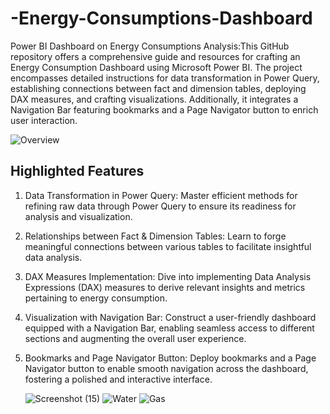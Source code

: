 # -Energy-Consumptions-Dashboard
Power BI Dashboard on Energy Consumptions Analysis:This GitHub repository offers a comprehensive guide and resources for crafting an Energy Consumption Dashboard using Microsoft Power BI. The project encompasses detailed instructions for data transformation in Power Query, establishing connections between fact and dimension tables, deploying DAX measures, and crafting  visualizations. Additionally, it integrates a Navigation Bar featuring bookmarks and a Page Navigator button to enrich user interaction.


![Overview](https://github.com/ShubhikaVerma/-Energy-Consumptions-Dashboard/assets/146738903/7d382165-02f4-4cc5-a77b-66f3c9ab6fe5)

 ## Highlighted Features

1. Data Transformation in Power Query: Master efficient methods for refining raw data through Power Query to ensure its readiness for analysis and visualization.

2. Relationships between Fact & Dimension Tables: Learn to forge meaningful connections between various tables to facilitate insightful data analysis.

3. DAX Measures Implementation: Dive into implementing Data Analysis Expressions (DAX) measures to derive relevant insights and metrics pertaining to energy consumption.

4. Visualization with Navigation Bar: Construct a user-friendly dashboard equipped with a Navigation Bar, enabling seamless access to different sections and augmenting the overall user experience.

5. Bookmarks and Page Navigator Button: Deploy bookmarks and a Page Navigator button to enable smooth navigation across the dashboard, fostering a polished and interactive interface.

   ![Screenshot (15)](https://github.com/ShubhikaVerma/-Energy-Consumptions-Dashboard/assets/146738903/6898adf5-a4a4-4212-864c-e4bb8bd071e7)
   ![Water](https://github.com/ShubhikaVerma/-Energy-Consumptions-Dashboard/assets/146738903/f4856eb8-6acb-49ba-a3ec-8771762f83b7)
   ![Gas](https://github.com/ShubhikaVerma/-Energy-Consumptions-Dashboard/assets/146738903/26015938-45c8-436c-922f-dfbdc0130097)



